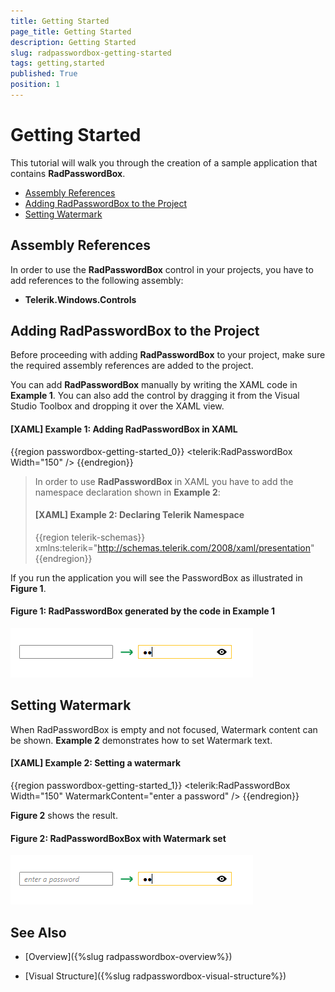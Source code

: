 ```yaml
---
title: Getting Started
page_title: Getting Started
description: Getting Started
slug: radpasswordbox-getting-started
tags: getting,started
published: True
position: 1
---
```


# Getting Started

This tutorial will walk you through the creation of a sample application that contains __RadPasswordBox__.

* [Assembly References](#assembly-references)
* [Adding RadPasswordBox to the Project](#adding-radpasswordbox-to-the-project)
* [Setting Watermark](#setting-watermark)

## Assembly References

In order to use the __RadPasswordBox__ control in your projects, you have to add references to the following assembly:			

* __Telerik.Windows.Controls__

## Adding RadPasswordBox to the Project

Before proceeding with adding __RadPasswordBox__ to your project, make sure the required assembly references are added to the project. 

You can add __RadPasswordBox__ manually by writing the XAML code in __Example 1__. You can also add the control by dragging it from the Visual Studio Toolbox and dropping it over the XAML view.

#### __[XAML] Example 1: Adding RadPasswordBox in XAML__

{{region passwordbox-getting-started_0}}
	<telerik:RadPasswordBox Width="150" />
{{endregion}}

>In order to use __RadPasswordBox__ in XAML you have to add the namespace declaration shown in __Example 2__:
>#### __[XAML] Example 2: Declaring Telerik Namespace__
>{{region telerik-schemas}}
>    xmlns:telerik="http://schemas.telerik.com/2008/xaml/presentation"
>{{endregion}}

If you run the application you will see the PasswordBox as illustrated in __Figure 1__. 

#### __Figure 1: RadPasswordBox generated by the code in Example 1__

![](images/RadPasswordBox_GettingStarted_0.png)

## Setting Watermark

When RadPasswordBox is empty and not focused, Watermark content can be shown. __Example 2__ demonstrates how to set Watermark text.

#### __[XAML] Example 2: Setting a watermark__

{{region passwordbox-getting-started_1}}
	<telerik:RadPasswordBox Width="150" WatermarkContent="enter a password" />
{{endregion}}

__Figure 2__ shows the result.

#### __Figure 2: RadPasswordBoxBox with Watermark set__

![](images/RadPasswordBox_GettingStarted_1.png)

## See Also

 * [Overview]({%slug radpasswordbox-overview%})

 * [Visual Structure]({%slug radpasswordbox-visual-structure%})
